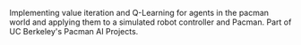 Implementing value iteration and Q-Learning for agents in the pacman world and applying them to a simulated robot controller and Pacman.
Part of UC Berkeley's Pacman AI Projects.
